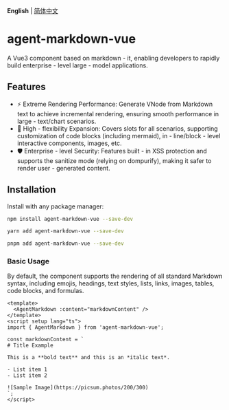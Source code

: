 **English** | [简体中文](./README.zh-CN.md)

# agent-markdown-vue

A Vue3 component based on markdown - it, enabling developers to rapidly build enterprise - level large - model applications.

## Features

- ⚡️ Extreme Rendering Performance: Generate VNode from Markdown text to achieve incremental rendering, ensuring smooth performance in large - text/chart scenarios.
- 🔧 High - flexibility Expansion: Covers slots for all scenarios, supporting customization of code blocks (including mermaid), in - line/block - level interactive components, images, etc.
- 🛡️ Enterprise - level Security: Features built - in XSS protection and supports the sanitize mode (relying on dompurify), making it safer to render user - generated content.

## Installation

Install with any package manager:

```bash [npm]
npm install agent-markdown-vue --save-dev
```

```bash [yarn]
yarn add agent-markdown-vue --save-dev
```

```bash [pnpm]
pnpm add agent-markdown-vue --save-dev
```


### Basic Usage

By default, the component supports the rendering of all standard Markdown syntax, including emojis, headings, text styles, lists, links, images, tables, code blocks, and formulas.

```vue
<template>
  <AgentMarkdown :content="markdownContent" />
</template>
<script setup lang="ts">
import { AgentMarkdown } from 'agent-markdown-vue';

const markdownContent = `
# Title Example

This is a **bold text** and this is an *italic text*.

- List item 1
- List item 2

![Sample Image](https://picsum.photos/200/300)
`;
</script>
```
